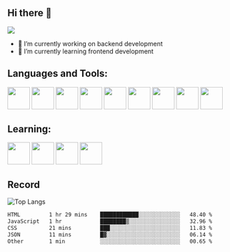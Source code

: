 ## Hi there 👋
![](https://pixel-profile.vercel.app/api/github-stats?username=JaylonGu&screen_effect=true&theme=monica)
- 🔭 I’m currently working on backend development
- 🌱 I’m currently learning frontend development

## Languages and Tools:
<code><img height="50" src="https://github.com/yurijserrano/Github-Profile-Readme-Logos/blob/master/programming%20languages/c.svg"></code>
<code><img height="50" src="https://github.com/yurijserrano/Github-Profile-Readme-Logos/blob/master/programming%20languages/c%2B%2B.svg"></code>
<code><img height="50" src="https://github.com/yurijserrano/Github-Profile-Readme-Logos/blob/master/programming%20languages/go.svg"></code>
<code><img height="50" src="https://github.com/yurijserrano/Github-Profile-Readme-Logos/blob/master/programming%20languages/python.svg"></code>
<code><img height="50" src="https://github.com/yurijserrano/Github-Profile-Readme-Logos/blob/master/programming%20languages/java.svg"></code>
<code><img height="50" src="https://github.com/yurijserrano/Github-Profile-Readme-Logos/blob/master/databases/mysql.svg"></code>
<code><img height="50" src="https://github.com/yurijserrano/Github-Profile-Readme-Logos/blob/master/databases/redis.svg"></code>
<code><img height="50" src="https://github.com/yurijserrano/Github-Profile-Readme-Logos/blob/master/cloud/docker.svg"></code>
<code><img height="50" src="https://github.com/yurijserrano/Github-Profile-Readme-Logos/blob/master/others/git.svg"></code>

## Learning:
<code><img height="50" src="https://github.com/yurijserrano/Github-Profile-Readme-Logos/blob/master/programming%20languages/rust.svg"></code>
<code><img height="50" src="https://github.com/yurijserrano/Github-Profile-Readme-Logos/blob/master/programming%20languages/javascript.svg"></code>
<code><img height="50" src="https://github.com/yurijserrano/Github-Profile-Readme-Logos/blob/master/programming%20languages/typescript.svg"></code>
<code><img height="50" src="https://github.com/yurijserrano/Github-Profile-Readme-Logos/blob/master/frameworks/react.svg"></code>

## Record
![Top Langs](https://github-readme-stats.vercel.app/api/top-langs/?username=JaylonGu)

<!--START_SECTION:waka-->

```txt
HTML         1 hr 29 mins    ████████████░░░░░░░░░░░░░   48.40 %
JavaScript   1 hr            ████████▒░░░░░░░░░░░░░░░░   32.96 %
CSS          21 mins         ███░░░░░░░░░░░░░░░░░░░░░░   11.83 %
JSON         11 mins         █▓░░░░░░░░░░░░░░░░░░░░░░░   06.14 %
Other        1 min           ░░░░░░░░░░░░░░░░░░░░░░░░░   00.65 %
```

<!--END_SECTION:waka-->

<!--
- 👯 I’m looking to collaborate on ...
- 🤔 I’m looking for help with ...
- 💬 Ask me about ...
- 📫 How to reach me: ...
- ⚡ Fun fact: ...
-->
